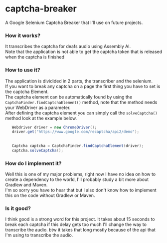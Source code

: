 # captcha-breaker
A Google Selenium Captcha Breaker that I'll use on future projects.

### How it works?
It transcribes the captcha for deafs audio using Assembly AI.
<br>
Note that the application is not able to get the captcha token that is released when the captcha is 
finished

### How to use it?
The application is dividided in 2 parts, the transcriber and the selenium.
<br>If you want to break any captcha on a page the first thing you have to set is the 
captcha Element.
<br>The captcha element can be automatically found by using the `CaptchaFinder.findCaptchaElement()` method,
note that the method needs your WebDriver as a parameter.
<br>
After defining the captcha element you can simply call the `solveCaptcha()` method
look at the example below.

    
```java
   Webdriver driver = new ChromeDriver();
   driver.get("https://www.google.com/recaptcha/api2/demo");
   
   
   Captcha captcha = CaptchaFinder.findCaptchaElement(driver);
   captcha.solveCaptcha();
```
### How do I implement it?
Well this is one of my major problems, right now I have no idea on 
how to create a dependency to the world,
I'll probably study a bit more about Gradlew and Maven.
<br>    I'm so sorry you have to hear that but I also don't know how
to implement this on the code without Gradlew or Maven.

### Is it good?
I think good is a strong word for this project.
It takes about 15 seconds to break each captcha
if this delay gets too much I'll change the way to transcribe the audio.
btw it takes that long mostly because of the api that I'm using 
to transcribe the audio.

